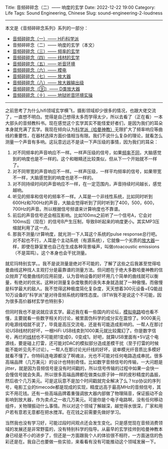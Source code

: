 Title: 音频碎碎念（二）—— 响度的玄学
Date: 2022-12-22 19:00
Category: Life
Tags: Sound Engineering, Chinese
Slug: sound-engineering-2-loudness


---

本文是《音频碎碎念系列》系列的一部分：

* [音频碎碎念（一）—— HiFi科学派](/sound-engineering-1-scientific-hifi.html)
* 音频碎碎念（二）—— 响度的玄学（本文）
* [音频碎碎念（三）—— 频率的玄学](/sound-engineering-3-frequency.html)
* [音频碎碎念（四）—— 线材的玄学](/sound-engineering-4-cables.html)
* [音频碎碎念（五）—— 听音环境](/sound-engineering-5-environment.html)
* [音频碎碎念（六）—— 模电](/sound-engineering-6-analog-circuits.html)
* [音频碎碎念（七）—— 放大器](/sound-engineering-7-amplifiers.html)
* [音频碎碎念（八）—— 放大器输出级](/sound-engineering-8-amp-output-stage.html)
* [音频碎碎念（⑨）—— D类放大器](/sound-engineering-9-class-d-amp.html)
* [音频碎碎念（十）—— 地狱听音环境实操](/sound-engineering-10-real-example.html)

---

之前思考了为什么hifi领域玄学横飞，摄影领域却少很多的情况，也跟大佬交流了，一直想不明白。觉得是自己想得太多而学得太少，所以去看了（正在看）一本大部头的音频教科书。现在感觉这个玄学其实不能怪爱好者们，是因为我们的耳朵本身就充满了玄学。我现在倾向认为[科学派（哈曼神教）](/sound-engineering-1-scientific-hifi.html)无限扩大了频率响应等曲线的重要性，在器材选择方面价值相当有限。我们不说什么复杂的理论，就看怎么测量一个声音有多响。这玩意远远不是读一下声压级的事情，因为我们的耳朵：

1. 对不同频率的声音响应不一样。一样声压级的信号，如果[频率不同](/sound-engineering-3-frequency.html)，大脑感觉到的响度也是不一样的。这个和眼睛还比较类似，但从下一个开始就不一样了。
2. 对不同带宽的声音响应不一样。一样声压级，一样平均频率的信号，如果带宽不一样，大脑感觉到的响度也是不一样的。
3. 对不同持续时间的声音响应不一样，在一定范围内，声音持续时间越长，感觉越响。
4. 听见的频率和信号的频率不一样。人耳是一个非线性系统，比如同时听到600Hz和700Hz的声音，大脑会觉得听到了同时听到了400，500，600，700Hz的声音。所以根据信号频谱来计算响度也不靠谱。
5. 前后的声音信号还会相互影响。比如100ms之前听了一个信号A，它会对100ms后（现在）的信号B产生压制，导致B听起来的响度更小。其实MP3压缩就利用了这一点。
6. 那我不测量/计算响度，就光测一下人耳这个系统的pulse response总行吧。对不起也不行，人耳是个主动系统（有源系统），它就像一个劣质的[放大器](/sound-engineering-7-amplifiers.html)一样，即使在静室里也自己在生成各种背景噪声，叫做otoacoustic emissions（不是耳鸣）。这个本身也会干扰测量。

就尼玛特别玄学。。我不是说测量是绝对不可能的，了解了这些之后我甚至觉得哈曼曲线这种找人主观打分是最靠谱的测量方法。但问题在于绝大多数哈曼神教的信众抛弃了哈曼曲线的应用前提，认为音响设备的好坏用几个简单的曲线就可以衡量，有绝对的优劣。这种对测量复杂度敬畏的丧失本身就造就了一种傲慢。而傲慢是科学最大的敌人。我不觉得这种极度简化复杂度，天天想着300元设备+EQ能战10万设备的"科学派"是对待音频系统的理性态度。（BTW我不是说这个不可能，因为很多高价器材玄学也特别多）

但同时我也不是说就应该玄学。最近我在看一些国内的论坛，[模拟电路](/sound-engineering-6-analog-circuits.html)咱也看不懂，主要就看一些数字相关的讨论，被里面伪科学的成分实在震惊了。9000美元的电源线咱就不说了，毕竟是高压交流电，还是有可能造成影响的。一帮人在那讨论USB线材的好坏，一根HiFi USB线卖到1000美元就比较魔幻了。你是数字信号，再烂的[线材](/sound-engineering-4-cables.html)也不可能把1变成0，0变成1。好吧，就算USB里面有+5V这个电源线，要是碰上打雷，还可能对DAC的模拟部分造成差模干扰（至于打雷的时候能不能听见先不讨论）。一帮人在那讨论光纤线的好坏，说单模光纤音质比多模好就看不懂了。你特码连电源都没了啊魂淡，光也不可能对任何电路造成串扰。很多高端品牌（几万美元）的设计也特别奇怪。比如数字音频信号的传输，一大问题是jitter，就是因为音频信号是没有时间戳的，所以信号传输的过程中如果一会快一会慢信号就会失真。所以很多高端品牌都在做类似原子钟一样的皮秒精度的晶振，然后收个几万美元。可是这玩意不是加个时间戳就完全解决了么？tcp协议的序列号，电影工业的timecode都是现成的实现，精度远高于最高MHz的音频信号，其实不用花钱。还有一些高端品牌着重强调放大器内部做了物理隔音，保证振动不会影响到放大器，作为卖点之一收几万美元。可是你是个电子电路啊，没有任何移动组件，关物理振动什么事情。所以对这个领域了解越深，越觉得水很深，厂家和用户若有意若无意都在把水搅浑。在花钱之前需要先做好学习。

当然我也没有学习好，可能过段时间观点还会发生变化。只是感觉现在音频消费领域的发展还是非常野蛮的，没有特别科学的指导。从最早的玄学挂帅到哈曼神教本身已经是不小的进步了，但还是一方面跟我个人的体验很不相符，一方面迷信的色彩还是在。我自己也要做一些实验，来看看有没有可能推动这个领域发展一下。

<script async data-uid="65448d4615" src="https://yage.kit.com/65448d4615/index.js"></script>
